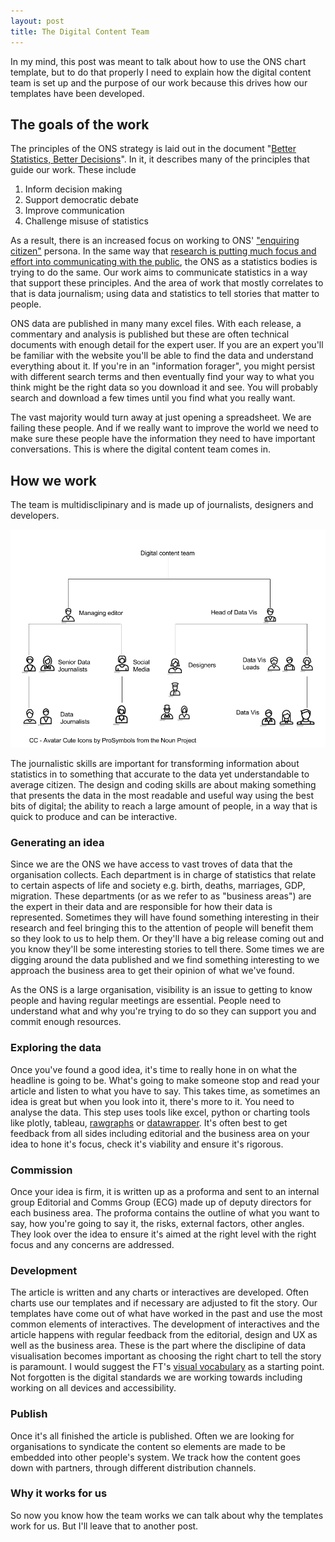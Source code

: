 ```yaml
---
layout: post
title: The Digital Content Team
---
```


In my mind, this post was meant to talk about how to use the ONS chart template, but to do that properly I need to explain how the digital content team is set up and the purpose of our work because this drives how our templates have been developed. 

## The goals of the work

The principles of the ONS strategy is laid out in the document "[Better Statistics, Better Decisions](https://gss.civilservice.gov.uk/wp-content/uploads/2012/12/Better-Statistics-Better-Decisions.pdf)". In it, it describes many of the principles that guide our work. These include

1. Inform decision making
2. Support democratic debate
3. Improve communication
4. Challenge misuse of statistics

As a result, there is an increased focus on working to ONS' ["enquiring citizen"](https://digitalblog.ons.gov.uk/2014/04/02/the-persona-touch/) persona. In the same way that [research is putting much focus and effort into communicating with the public](http://www.rcuk.ac.uk/innovation/impacts/), the ONS as a statistics bodies is trying to do the same. Our work aims to communicate statistics in a way that support these principles. And the area of work that mostly correlates to that is data journalism; using data and statistics to tell stories that matter to people.

ONS data are published in many many excel files. With each release, a commentary and analysis is published but these are often technical documents with enough detail for the expert user. If you are an expert you'll be familiar with the website you'll be able to find the data and understand everything about it. If you're in an "information forager", you might persist with different search terms and then eventually find your way to what you think might be the right data so you download it and see. You will probably search and download a few times until you find what you really want. 

The vast majority would turn away at just opening a spreadsheet. We are failing these people. And if we really want to improve the world we need to make sure these people have the information they need to have important conversations. This is where the digital content team comes in. 

## How we work

The team is multidisclipinary and is made up of journalists, designers and developers. 

![Digital Content Team](https://github.com/henryjameslau/henryjameslau.github.io/raw/master/_media/Data-vis-team.png)

The journalistic skills are important for transforming information about statistics in to something that accurate to the data yet understandable to average citizen. The design and coding skills are about making something that presents the data in the most readable and useful way using the best bits of digital; the ability to reach a large amount of people, in a way that is quick to produce and can be interactive.  



### Generating an idea

Since we are the ONS we have access to vast troves of data that the organisation collects. Each department is in charge of statistics that relate to certain aspects of life and society e.g. birth, deaths, marriages, GDP, migration. These departments (or as we refer to as "business areas") are the expert in their data and are responsible for how their data is represented. Sometimes they will have found something interesting in their research and feel bringing this to the attention of people will benefit them so they look to us to help them. Or they'll have a big release coming out and you know they'll be some interesting stories to tell there. Some times we are digging around the data published and we find something interesting to we approach the business area to get their opinion of what we've found. 

As the ONS is a large organisation, visibility is an issue to getting to know people and having regular meetings are essential. People need to understand what and why you're trying to do so they can support you and commit enough resources. 

### Exploring the data

Once you've found a good idea, it's time to really hone in on what the headline is going to be. What's going to make someone stop and read your article and listen to what you have to say. This takes time, as sometimes an idea is great but when you look into it, there's more to it. You need to analyse the data. This step uses tools like excel, python or charting tools like plotly, tableau, [rawgraphs](http://rawgraphs.io/) or [datawrapper](https://www.datawrapper.de/). It's often best to get feedback from all sides including editorial and the business area on your idea to hone it's focus, check it's viability and ensure it's rigorous. 

### Commission

Once your idea is firm, it is written up as a proforma and sent to an internal group Editorial and Comms Group (ECG) made up of deputy directors for each business area. The proforma contains the outline of what you want to say, how you're going to say it, the risks, external factors, other angles. They look over the idea to ensure it's aimed at the right level with the right focus and any concerns are addressed. 

### Development

The article is written and any charts or interactives are developed. Often charts use our templates and if necessary are adjusted to fit the story. Our templates have come out of what have worked in the past and use the most common elements of interactives. The development of interactives and the article happens with regular feedback from the editorial, design and UX as well as the business area. These is the part where the disclipine of data visualisation becomes important as choosing the right chart to tell the story is paramount. I would suggest the FT's [visual vocabulary](https://github.com/ft-interactive/chart-doctor/tree/master/visual-vocabulary) as a starting point. Not forgotten is the digital standards we are working towards including working on all devices and accessibility. 

### Publish

Once it's all finished the article is published. Often we are looking for organisations to syndicate the content so elements are made to be embedded into other people's system. We track how the content goes down with partners, through different distribution channels. 

### Why it works for us

So now you know how the team works we can talk about why the templates work for us. But I'll leave that to another post. 





